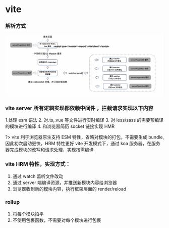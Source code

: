 # vite

### 解析方式

![](./img/webpack/vite.png)

### vite server 所有逻辑实现都依赖中间件 ，拦截请求实现以下内容

1.处理 esm 语法 2. 对.ts,.vue 等文件进行实时编译 3. 对 less/sass 的需要预编译的模块进行编译 4. 和浏览器简历 socket 链接实现 HMR

?> vite 利于浏览器原生支持 ESM 特性，省略对模块的打包，不需要生成 bundle,因此初次启动更快，HRM 特性更好
vite 开发模式下，通过 koa 服务器，在服务器完成模块的改写和请求处理，实现按需编译

### vite HRM 特性，实现方式：

1. 通过 watch 监听文件改动
2. 通过 server 端编译资源，并推送新模块内容给浏览器
3. 浏览器收到新的模块内容，执行框架层面的 render/reload

### rollup

1. 将每个模块拍平
2. 不使用包裹函数，不需要对每个模块进行包裹
